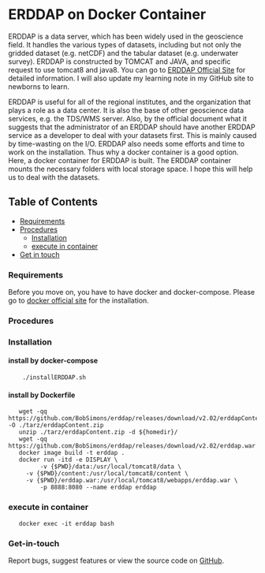    ERDDAP on Docker Container 
==============================


ERDDAP is a data server, which has been widely used in the geoscience field. It handles the various types of datasets, including but not only the gridded dataset (e.g. netCDF) and the tabular dataset (e.g. underwater survey). ERDDAP is constructed by TOMCAT and JAVA, and specific request to use tomcat8 and java8. You can go to [ERDDAP  Official Site](https://coastwatch.pfeg.noaa.gov/erddap/index.html) for detailed information. I will also update my learning note in my GitHub site to newborns to learn. 

ERDDAP is useful for all of the regional institutes, and the organization that plays a role as a data center. It is also the base of other geoscience data services, e.g. the TDS/WMS server. Also, by the official document what it suggests that the administrator of an ERDDAP should have another ERDDAP service as a developer to deal with your datasets first. This is mainly caused by time-wasting on the I/O. ERDDAP also needs some efforts and time to work on the installation. Thus why a docker container is a good option. Here, a docker container for ERDDAP is built. The ERDDAP container mounts the necessary folders with local storage space. I hope this will help us to deal with the datasets.    


## Table of Contents  
- [Requirements](https://github.com/cyhsu/ERDDAP#requirements)  
- [Procedures](https://github.com/cyhsu/ERDDAP#procedures)  
   - [Installation](https://github.com/cyhsu/ERDDAP#installation)   
   - [execute in container](https://github.com/cyhsu/ERDDAP#execute-in-container)  
- [Get in touch](https://github.com/cyhsu/ERDDAP#get-in-touch)



### Requirements
Before you move on, you have to have docker and docker-compose. Please go to [docker official site](https://docs.docker.com/get-docker/) for the installation. 

### Procedures  

### Installation   
#### install by docker-compose   
```
	./installERDDAP.sh
```
#### install by Dockerfile
```
   wget -qq https://github.com/BobSimons/erddap/releases/download/v2.02/erddapContent.zip -O ./tarz/erddapContent.zip
   unzip ./tarz/erddapContent.zip -d ${homedir}/
   wget -qq https://github.com/BobSimons/erddap/releases/download/v2.02/erddap.war
   docker image build -t erddap .
   docker run -itd -e DISPLAY \
         -v {$PWD}/data:/usr/local/tomcat8/data \
	 -v {$PWD}/content:/usr/local/tomcat8/content \
	 -v {$PWD}/erddap.war:/usr/local/tomcat8/webapps/erddap.war \
         -p 8888:8080 --name erddap erddap
```
### execute in container   
```
   docker exec -it erddap bash
```

### Get-in-touch

Report bugs, suggest features or view the source code on [GitHub](https://github.com/cyhsu/ERDDAP/issues).

